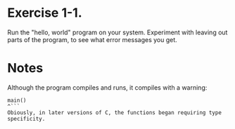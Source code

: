 # Exercise 1-1. 
Run the "hello, world" program on your system. Experiment with leaving out parts of the program, to see what error messages you get.

# Notes
Although the program compiles and runs, it compiles with a warning:
  ```hello_world.c:3:1: warning: type specifier missing, defaults to 'int' [-Wimplicit-int]
  main()
  ^```
Obiously, in later versions of C, the functions began requiring type specificity.
